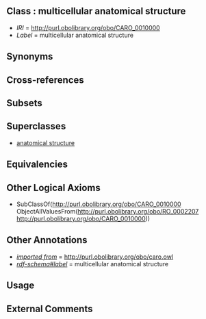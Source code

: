 
## Class : multicellular anatomical structure

 * *IRI* = http://purl.obolibrary.org/obo/CARO_0010000
 * *Label* = multicellular anatomical structure

## Synonyms


## Cross-references


## Subsets


## Superclasses

 * [anatomical structure](../../CARO/03/CARO_0000003.md)

## Equivalencies


## Other Logical Axioms

 * SubClassOf(<http://purl.obolibrary.org/obo/CARO_0010000> ObjectAllValuesFrom(<http://purl.obolibrary.org/obo/RO_0002207> <http://purl.obolibrary.org/obo/CARO_0010000>))

## Other Annotations

 * *[imported from](../../IAO/12/IAO_0000412.md)* = http://purl.obolibrary.org/obo/caro.owl
 * *[rdf-schema#label](../../el/rdf-schema#label.md)* = multicellular anatomical structure

## Usage


## External Comments

